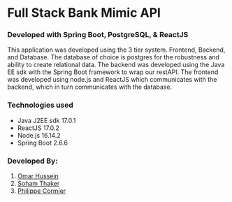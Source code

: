 # Full Stack Bank Mimic API

### Developed with Spring Boot, PostgreSQL, & ReactJS

This application was developed using the 3 tier system. Frontend, Backend, and Database.
The database of choice is postgres for the robustness and ability to create relational data.
The backend was developed using the Java EE sdk with the Spring Boot framework to wrap our restAPI.
The frontend was developed using node.js and ReactJS which communicates with the backend, which in turn communicates with the database.

### Technologies used
- Java J2EE sdk 17.0.1
- ReactJS 17.0.2
- Node.js 16.14.2
- Spring Boot 2.6.6

### Developed By:
1. [Omar Hussein](https://github.com/omalk98)
2. [Soham Thaker](https://github.com/sdthaker)
3. [Philippe Cormier](https://github.com/BigBrainWorld)
